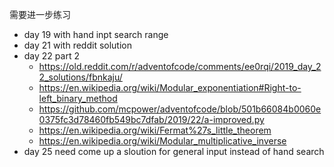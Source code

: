 需要进一步练习

- day 19 with hand inpt search range
- day 21 with reddit solution
- day 22 part 2
    - https://old.reddit.com/r/adventofcode/comments/ee0rqi/2019_day_22_solutions/fbnkaju/
    - https://en.wikipedia.org/wiki/Modular_exponentiation#Right-to-left_binary_method
    - https://github.com/mcpower/adventofcode/blob/501b66084b0060e0375fc3d78460fb549bc7dfab/2019/22/a-improved.py
    - https://en.wikipedia.org/wiki/Fermat%27s_little_theorem
    - https://en.wikipedia.org/wiki/Modular_multiplicative_inverse
- day 25 need come up a sloution for general input instead of hand search